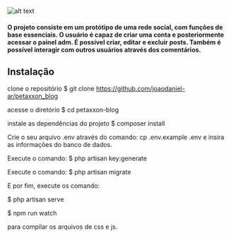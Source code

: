 ![alt text](https://joaodaniel.space/petaxxonblog.png)

#### O projeto consiste em um protótipo de uma rede social, com funções de base essenciais. O usuário é capaz de criar uma conta e posteriormente acessar o painel adm. É possível criar, editar e excluir posts. Também é possível interagir com outros usuários através dos comentários.


## Instalação

clone o repositório
$ git clone https://github.com/joaodaniel-ar/petaxxon_blog

acesse o diretório
$ cd petaxxon-blog

instale as dependências do projeto
$ composer install

Crie o seu arquivo .env através do comando: cp .env.example .env e insira as informações do banco de dados.

Execute o comando: $ php artisan key:generate

Execute o comando: $ php artisan migrate

E por fim, execute os comando: 

$ php artisan serve 

$ npm run watch 

para compilar os arquivos de css e js.
